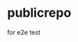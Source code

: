 # publicrepo
for e2e test













































































































































































































































































































































































































































































































































































































































































































































































































































































































































































































































































































































































































































































































































































































































































































































































































































































































































































































































































































































































































































































































































































































































































































































































































































































































































































































































































































































































































































































































































































































































































































































































































































































































































































































































































































































































































































































































































































































































































































































































































































































































































































































